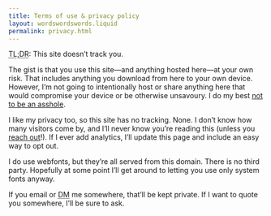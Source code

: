 ```yaml
---
title: Terms of use & privacy policy
layout: wordswordswords.liquid
permalink: privacy.html
---
```


<abbr title="too long; didn’t read">TL;DR</abbr>: This site doesn’t track you.

The gist is that you use this site—and anything hosted here—at your own risk.
That includes anything you download from here to your own device. However, I’m
not going to intentionally host or share anything here that would compromise
your device or be otherwise unsavoury. I do my best
[not to be an asshole](https://asshole.fyi).

I like my privacy too, so this site has no tracking. None. I don’t know how many
visitors come by, and I’ll never know you’re reading this (unless you
[reach out](/links)!). If I ever add analytics, I’ll update this page and
include an easy way to opt out.

I do use webfonts, but they’re all served from this domain. There is no third
party. Hopefully at some point I’ll get around to letting you use only system
fonts anyway.

If you email or <abbr title="direct message">DM</abbr> me somewhere, that’ll be
kept private. If I want to quote you somewhere, I’ll be sure to ask.
